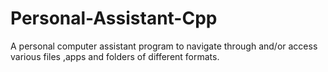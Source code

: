 # Personal-Assistant-Cpp
A personal computer assistant program to navigate through and/or access various files ,apps and folders of different formats.
